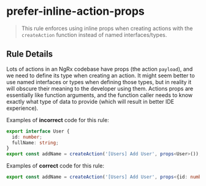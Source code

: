 # prefer-inline-action-props

> This rule enforces using inline props when creating actions with the `createAction` function instead of named interfaces/types.

## Rule Details

Lots of actions in an NgRx codebase have props (the action `payload`), and we need to define its type when creating an action. It might seem better to use named interfaces or types when defining those types, but in reality it will obscure their meaning to the developer using them. Actions props are essentially like function arguments, and the function caller needs to know exactly what type of data to provide (which will result in better IDE experience).

Examples of **incorrect** code for this rule:

```ts
export interface User {
  id: number;
  fullName: string;
}
export const addName = createAction('[Users] Add User', props<User>());
```

Examples of **correct** code for this rule:

```ts
export const addName = createAction('[Users] Add User', props<{id: number, fullName: string}>());
```
